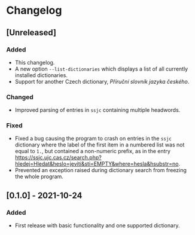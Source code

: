 Changelog
=========

[Unreleased]
------------
### Added
- This changelog.
- A new option `--list-dictionaries` which displays a list of all currently
  installed dictionaries.
- Support for another Czech dictionary, _Příruční slovník jazyka českého_.

### Changed
- Improved parsing of entries in `ssjc` containing multiple headwords.

### Fixed
- Fixed a bug causing the program to crash on entries in the `ssjc` dictionary
  where the label of the first item in a numbered list was not equal to `1.`,
  but contained a non-numeric prefix, as in the entry
  <https://ssjc.ujc.cas.cz/search.php?hledej=Hledat&heslo=jeviti&sti=EMPTY&where=hesla&hsubstr=no>.
- Prevented an exception raised during dictionary search from freezing
  the whole program.

[0.1.0] - 2021-10-24
--------------------
### Added
- First release with basic functionality and one supported dictionary.
